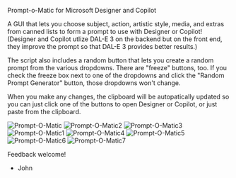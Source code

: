 Prompt-o-Matic for Microsoft Designer and Copilot

A GUI that lets you choose subject, action, artistic style, media, and extras from canned lists to form a prompt to use with Designer or Copilot!
(Designer and Copilot utlize DAL-E 3 on the backend but on the front end, they improve the prompt so that DAL-E 3 provides better results.)

The script also includes a random button that lets you create a random prompt from the various dropdowns. There are "freeze" buttons, too.
If you check the freeze box next to one of the dropdowns and click the "Random Prompt Generator" button, those dropdowns won't change.

When you make any changes, the clipboard will be autopatically updated so you can just click one of the buttons to open Designer or Copilot, or just paste from the clipboard.

![Prompt-O-Matic](https://github.com/matziq/Prompt-O-Matic-for-Microsoft-Designer/assets/31866685/4e838241-619c-410f-95cb-863a5def98c3)
![Prompt-O-Matic2](https://github.com/matziq/Prompt-O-Matic-for-Microsoft-Designer/assets/31866685/c1feeeee-3ad2-4ccf-8275-77df7fe717c8)
![Prompt-O-Matic3](https://github.com/matziq/Prompt-O-Matic-for-Microsoft-Designer/assets/31866685/6ad39fdb-64c2-4d83-bcce-629e1c98e6dc)
![Prompt-O-Matic1](https://github.com/matziq/Prompt-O-Matic-for-Microsoft-Designer/assets/31866685/1089bd36-3e4a-4489-9e3c-453b32662e3a)
![Prompt-O-Matic4](https://github.com/matziq/Prompt-O-Matic-for-Microsoft-Designer/assets/31866685/9288d999-61ea-483e-b9cc-125ff5ebcfeb)
![Prompt-O-Matic5](https://github.com/matziq/Prompt-O-Matic-for-Microsoft-Designer/assets/31866685/6c64d4ac-3711-43d2-8159-ea7dd9df81f9)
![Prompt-O-Matic6](https://github.com/matziq/Prompt-O-Matic-for-Microsoft-Designer/assets/31866685/9d70c01a-1242-4c5f-915a-b5117eb03963)
![Prompt-O-Matic7](https://github.com/matziq/Prompt-O-Matic-for-Microsoft-Designer/assets/31866685/2793712a-aa8c-42c2-bfc1-679fde891f89)

Feedback welcome!
- John
